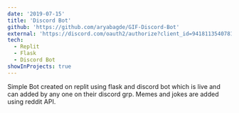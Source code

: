 ```yaml
---
date: '2019-07-15'
title: 'Discord Bot'
github: 'https://github.com/aryabagde/GIF-Discord-Bot'
external: 'https://discord.com/oauth2/authorize?client_id=941811354078179349&permissions=534723950656&scope=bot'
tech:
  - Replit
  - Flask
  - Discord Bot
showInProjects: true
---
```


Simple Bot created on replit using flask and discord bot which is live and can added by any one on their discord grp. Memes and jokes are added using reddit API.